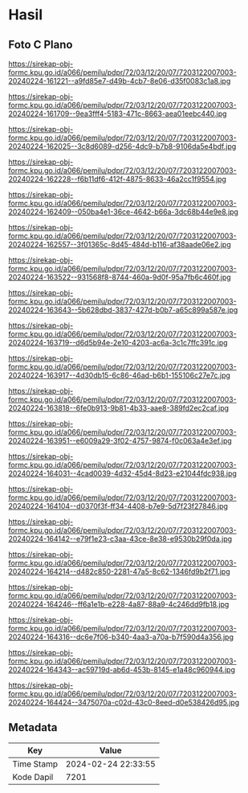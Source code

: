 # Hasil

## Foto C Plano

https://sirekap-obj-formc.kpu.go.id/a066/pemilu/pdpr/72/03/12/20/07/7203122007003-20240224-161221--a9fd85e7-d49b-4cb7-8e06-d35f0083c1a8.jpg

https://sirekap-obj-formc.kpu.go.id/a066/pemilu/pdpr/72/03/12/20/07/7203122007003-20240224-161709--9ea3fff4-5183-471c-8663-aea01eebc440.jpg

https://sirekap-obj-formc.kpu.go.id/a066/pemilu/pdpr/72/03/12/20/07/7203122007003-20240224-162025--3c8d6089-d256-4dc9-b7b8-9106da5e4bdf.jpg

https://sirekap-obj-formc.kpu.go.id/a066/pemilu/pdpr/72/03/12/20/07/7203122007003-20240224-162228--f6b11df6-412f-4875-8633-46a2cc1f9554.jpg

https://sirekap-obj-formc.kpu.go.id/a066/pemilu/pdpr/72/03/12/20/07/7203122007003-20240224-162409--050ba4e1-36ce-4642-b66a-3dc68b44e9e8.jpg

https://sirekap-obj-formc.kpu.go.id/a066/pemilu/pdpr/72/03/12/20/07/7203122007003-20240224-162557--3f01365c-8d45-484d-b116-af38aade06e2.jpg

https://sirekap-obj-formc.kpu.go.id/a066/pemilu/pdpr/72/03/12/20/07/7203122007003-20240224-163522--931568f8-8744-460a-9d0f-95a7fb6c460f.jpg

https://sirekap-obj-formc.kpu.go.id/a066/pemilu/pdpr/72/03/12/20/07/7203122007003-20240224-163643--5b628dbd-3837-427d-b0b7-a65c899a587e.jpg

https://sirekap-obj-formc.kpu.go.id/a066/pemilu/pdpr/72/03/12/20/07/7203122007003-20240224-163719--d6d5b94e-2e10-4203-ac6a-3c1c7ffc391c.jpg

https://sirekap-obj-formc.kpu.go.id/a066/pemilu/pdpr/72/03/12/20/07/7203122007003-20240224-163917--4d30db15-6c86-46ad-b6b1-155106c27e7c.jpg

https://sirekap-obj-formc.kpu.go.id/a066/pemilu/pdpr/72/03/12/20/07/7203122007003-20240224-163818--6fe0b913-9b81-4b33-aae8-389fd2ec2caf.jpg

https://sirekap-obj-formc.kpu.go.id/a066/pemilu/pdpr/72/03/12/20/07/7203122007003-20240224-163951--e6009a29-3f02-4757-9874-f0c063a4e3ef.jpg

https://sirekap-obj-formc.kpu.go.id/a066/pemilu/pdpr/72/03/12/20/07/7203122007003-20240224-164031--4cad0039-4d32-45d4-8d23-e21044fdc938.jpg

https://sirekap-obj-formc.kpu.go.id/a066/pemilu/pdpr/72/03/12/20/07/7203122007003-20240224-164104--d0370f3f-ff34-4408-b7e9-5d7f23f27846.jpg

https://sirekap-obj-formc.kpu.go.id/a066/pemilu/pdpr/72/03/12/20/07/7203122007003-20240224-164142--e79f1e23-c3aa-43ce-8e38-e9530b29f0da.jpg

https://sirekap-obj-formc.kpu.go.id/a066/pemilu/pdpr/72/03/12/20/07/7203122007003-20240224-164214--d482c850-2281-47a5-8c62-1346fd9b2f71.jpg

https://sirekap-obj-formc.kpu.go.id/a066/pemilu/pdpr/72/03/12/20/07/7203122007003-20240224-164246--ff6a1e1b-e228-4a87-88a9-4c246dd9fb18.jpg

https://sirekap-obj-formc.kpu.go.id/a066/pemilu/pdpr/72/03/12/20/07/7203122007003-20240224-164316--dc6e7f06-b340-4aa3-a70a-b7f590d4a356.jpg

https://sirekap-obj-formc.kpu.go.id/a066/pemilu/pdpr/72/03/12/20/07/7203122007003-20240224-164343--ac59719d-ab6d-453b-8145-e1a48c960944.jpg

https://sirekap-obj-formc.kpu.go.id/a066/pemilu/pdpr/72/03/12/20/07/7203122007003-20240224-164424--3475070a-c02d-43c0-8eed-d0e538426d95.jpg


## Metadata

| Key        | Value               |
| ---------- | ------------------- |
| Time Stamp | 2024-02-24 22:33:55 |
| Kode Dapil | 7201                |



